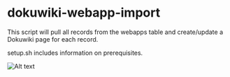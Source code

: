 # dokuwiki-webapp-import

This script will pull all records from the webapps table and create/update a Dokuwiki page for each record.

setup.sh includes information on prerequisites.


![Alt text](screenshot0-1.jpg?raw=true "screenshot0-1")
